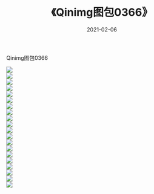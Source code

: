 ﻿---
layout: post
title:  《Qinimg图包0366》
date:   2021-02-06
img: http://imgx.orgx.ga/Qinimg图包/Qinimg图包0366/000.jpg
categories: [美女, 清纯, 唯美]
---

Qinimg图包0366

 ![](http://imgx.orgx.ga/Qinimg图包/Qinimg图包0366/001.jpg) <br>![](http://imgx.orgx.ga/Qinimg图包/Qinimg图包0366/002.jpg) <br>![](http://imgx.orgx.ga/Qinimg图包/Qinimg图包0366/003.jpg) <br>![](http://imgx.orgx.ga/Qinimg图包/Qinimg图包0366/004.jpg) <br>![](http://imgx.orgx.ga/Qinimg图包/Qinimg图包0366/005.jpg) <br>![](http://imgx.orgx.ga/Qinimg图包/Qinimg图包0366/006.jpg) <br>![](http://imgx.orgx.ga/Qinimg图包/Qinimg图包0366/007.jpg) <br>![](http://imgx.orgx.ga/Qinimg图包/Qinimg图包0366/008.jpg) <br>![](http://imgx.orgx.ga/Qinimg图包/Qinimg图包0366/009.jpg) <br>![](http://imgx.orgx.ga/Qinimg图包/Qinimg图包0366/010.jpg) <br>![](http://imgx.orgx.ga/Qinimg图包/Qinimg图包0366/011.jpg) <br>![](http://imgx.orgx.ga/Qinimg图包/Qinimg图包0366/012.jpg) <br>![](http://imgx.orgx.ga/Qinimg图包/Qinimg图包0366/013.jpg) <br>![](http://imgx.orgx.ga/Qinimg图包/Qinimg图包0366/014.jpg) <br>![](http://imgx.orgx.ga/Qinimg图包/Qinimg图包0366/015.jpg) <br>![](http://imgx.orgx.ga/Qinimg图包/Qinimg图包0366/016.jpg) <br>![](http://imgx.orgx.ga/Qinimg图包/Qinimg图包0366/017.jpg) <br>![](http://imgx.orgx.ga/Qinimg图包/Qinimg图包0366/018.jpg) <br>![](http://imgx.orgx.ga/Qinimg图包/Qinimg图包0366/019.jpg) <br>![](http://imgx.orgx.ga/Qinimg图包/Qinimg图包0366/020.jpg) <br>